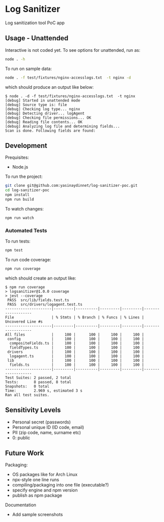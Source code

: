 # Log Sanitizer

Log sanitization tool PoC app

## Usage - Unattended

Interactive is not coded yet. To see options for unattended, run as:
```sh
node . -h
```

To run on sample data:
```sh
node . -f test/fixtures/nginx-accesslogs.txt  -t nginx -d
```
which should produce an output like below:
```
$ node . -d -f test/fixtures/nginx-accesslogs.txt  -t nginx
[debug] Started in unattended mode
[debug] Source type is: file
[debug] Checking log type... nginx
[debug] Detecting driver... logAgent
[debug] Checking file permissions... OK
[debug] Reading file contents... OK
[debug] Analyzing log file and determining fields...
Scan is done. Following fields are found:
```

## Development

Prequisites:
- Node.js

To run the project:
```sh
git clone git@github.com:yasinaydinnet/log-sanitizer-poc.git
cd log-sanitizer-poc
npm install
npm run build
```

To watch changes:
```sh
npm run watch
```

### Automated Tests

To run tests:
```sh
npm test
```

To run code coverage:
```sh
npm run coverage
```
which should create an output like:
```
$ npm run coverage
> logsanitizer@1.0.0 coverage
> jest --coverage
 PASS  src/lib/fields.test.ts
 PASS  src/drivers/logagent.test.ts
---------------------|---------|----------|---------|---------|-------------------
File                 | % Stmts | % Branch | % Funcs | % Lines | Uncovered Line #s 
---------------------|---------|----------|---------|---------|-------------------
All files            |     100 |      100 |     100 |     100 |                   
 config              |     100 |      100 |     100 |     100 |                   
  compositeFields.ts |     100 |      100 |     100 |     100 |                   
  fieldTypes.ts      |     100 |      100 |     100 |     100 |                   
 drivers             |     100 |      100 |     100 |     100 |                   
  logagent.ts        |     100 |      100 |     100 |     100 |                   
 lib                 |     100 |      100 |     100 |     100 |                   
  fields.ts          |     100 |      100 |     100 |     100 |                   
---------------------|---------|----------|---------|---------|-------------------
Test Suites: 2 passed, 2 total
Tests:       8 passed, 8 total
Snapshots:   0 total
Time:        2.969 s, estimated 3 s
Ran all test suites.
```

## Sensitivity Levels
- Personal secret (passwords)
- Personal unique ID (ID code, email)
- PII (zip code, name, surname etc)
- 0: public

## Future Work

Packaging:
- OS packages like for Arch Linux
- npx-style one line runs
- compiling/packaging into one file (executable?)
- specify engine and npm version
- publish as npm package

Documentation
- Add sample screenshots
